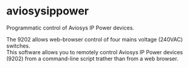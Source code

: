 # aviosysippower
Programmatic control of Aviosys IP Power devices.

The 9202 allows web-browser control of four mains voltage (240VAC) switches.  
This software allows you to remotely control Aviosys IP Power devices (9202)
from a command-line script trather than from a web browser.


